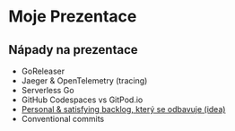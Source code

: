 # Moje Prezentace

## Nápady na prezentace

- GoReleaser
- Jaeger & OpenTelemetry (tracing)
- Serverless Go
- GitHub Codespaces vs GitPod.io
- [Personal & satisfying backlog, který se odbavuje (idea)](/presentations/backlog)
- Conventional commits